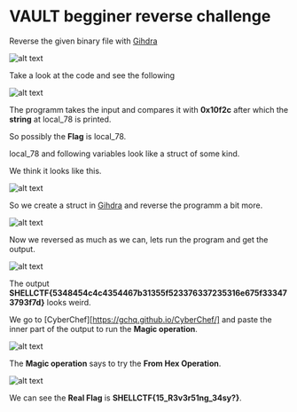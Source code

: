 # VAULT begginer reverse challenge

Reverse the given binary file with [Gihdra][gihdra_link]

![alt text][gihdra_decomp]

Take a look at the code and see the following

![alt text][gihdra_decomp_explained]

The programm takes the input and compares it with **0x10f2c** after which the **string** at local_78 is printed.

So possibly the **Flag** is local_78.

local_78 and following variables look like a struct of some kind.

We think it looks like this.

![alt text][flag_struct]

So we create a struct in [Gihdra][gihdra_link] and reverse the programm a bit more.

![alt text][gihdra_reversed]

Now we reversed as much as we can, lets run the program and get the output.

![alt text][vault_output]

The output **SHELLCTF{5348454c4c4354467b31355f523376337235316e675f333473793f7d}** looks weird.

We go to [CyberChef][https://gchq.github.io/CyberChef/] and paste the inner part of the output to run the **Magic operation**.

![alt text][cyber_chef]

The **Magic operation** says to try the **From Hex Operation**. 

![alt text][flag]

We can see the **Real Flag** is **SHELLCTF{15_R3v3r51ng_34sy?}**.

[gihdra_link]: https://ghidra-sre.org/ "gihdra link"
[gihdra_reversed]: https://github.com/DJMucki/Writeups/blob/main/SHELL_CTF_2022/.images/gihdra_reversed_explained.png "gihdra reversed"
[gihdra_decomp]: https://github.com/DJMucki/Writeups/blob/main/SHELL_CTF_2022/.images/gihdra_decomp.png "gihdra decomp image"
[gihdra_decomp_explained]: https://github.com/DJMucki/Writeups/blob/main/SHELL_CTF_2022/.images/gihdra_explained.png "gihdra decomp image explained"
[flag_struct]: https://github.com/DJMucki/Writeups/blob/main/SHELL_CTF_2022/.images/flag_struct.png "flag struct" 
[vault_output]: https://github.com/DJMucki/Writeups/blob/main/SHELL_CTF_2022/.images/vault_output.png "vault output" 
[cyber_chef]: https://github.com/DJMucki/Writeups/blob/main/SHELL_CTF_2022/.images/cyber_chef.png "cyber_chef" 
[flag]: https://github.com/DJMucki/Writeups/blob/main/SHELL_CTF_2022/.images/flag.png "flag" 